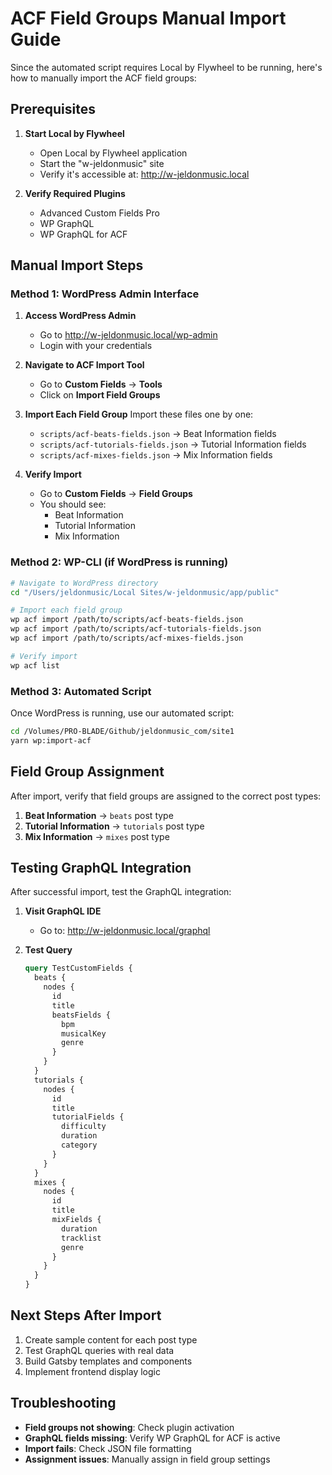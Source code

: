 # ACF Field Groups Manual Import Guide

Since the automated script requires Local by Flywheel to be running, here's how to manually import the ACF field groups:

## Prerequisites
1. **Start Local by Flywheel**
   - Open Local by Flywheel application
   - Start the "w-jeldonmusic" site
   - Verify it's accessible at: http://w-jeldonmusic.local

2. **Verify Required Plugins**
   - Advanced Custom Fields Pro
   - WP GraphQL
   - WP GraphQL for ACF

## Manual Import Steps

### Method 1: WordPress Admin Interface
1. **Access WordPress Admin**
   - Go to http://w-jeldonmusic.local/wp-admin
   - Login with your credentials

2. **Navigate to ACF Import Tool**
   - Go to **Custom Fields** → **Tools**
   - Click on **Import Field Groups**

3. **Import Each Field Group**
   Import these files one by one:
   - `scripts/acf-beats-fields.json` → Beat Information fields
   - `scripts/acf-tutorials-fields.json` → Tutorial Information fields  
   - `scripts/acf-mixes-fields.json` → Mix Information fields

4. **Verify Import**
   - Go to **Custom Fields** → **Field Groups**
   - You should see:
     - Beat Information
     - Tutorial Information
     - Mix Information

### Method 2: WP-CLI (if WordPress is running)
```bash
# Navigate to WordPress directory
cd "/Users/jeldonmusic/Local Sites/w-jeldonmusic/app/public"

# Import each field group
wp acf import /path/to/scripts/acf-beats-fields.json
wp acf import /path/to/scripts/acf-tutorials-fields.json  
wp acf import /path/to/scripts/acf-mixes-fields.json

# Verify import
wp acf list
```

### Method 3: Automated Script
Once WordPress is running, use our automated script:
```bash
cd /Volumes/PRO-BLADE/Github/jeldonmusic_com/site1
yarn wp:import-acf
```

## Field Group Assignment
After import, verify that field groups are assigned to the correct post types:

1. **Beat Information** → `beats` post type
2. **Tutorial Information** → `tutorials` post type  
3. **Mix Information** → `mixes` post type

## Testing GraphQL Integration
After successful import, test the GraphQL integration:

1. **Visit GraphQL IDE**
   - Go to: http://w-jeldonmusic.local/graphql

2. **Test Query**
   ```graphql
   query TestCustomFields {
     beats {
       nodes {
         id
         title
         beatsFields {
           bpm
           musicalKey
           genre
         }
       }
     }
     tutorials {
       nodes {
         id
         title
         tutorialFields {
           difficulty
           duration
           category
         }
       }
     }
     mixes {
       nodes {
         id
         title
         mixFields {
           duration
           tracklist
           genre
         }
       }
     }
   }
   ```

## Next Steps After Import
1. Create sample content for each post type
2. Test GraphQL queries with real data
3. Build Gatsby templates and components
4. Implement frontend display logic

## Troubleshooting
- **Field groups not showing**: Check plugin activation
- **GraphQL fields missing**: Verify WP GraphQL for ACF is active
- **Import fails**: Check JSON file formatting
- **Assignment issues**: Manually assign in field group settings
